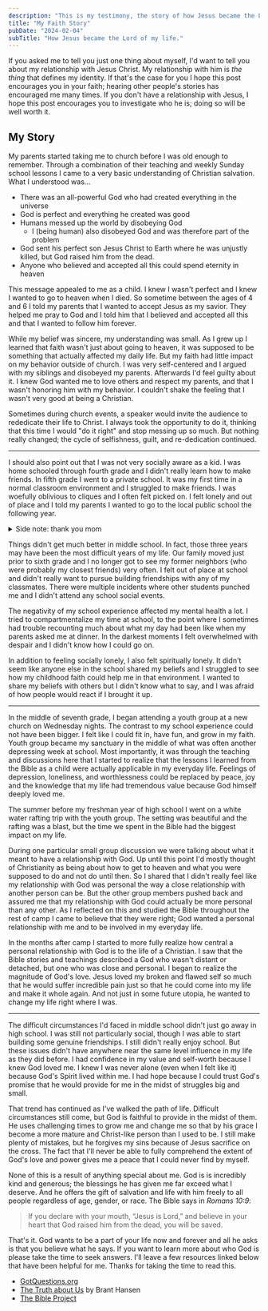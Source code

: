```yaml
---
description: "This is my testimony, the story of how Jesus became the Lord of my life."
title: "My Faith Story"
pubDate: "2024-02-04"
subTitle: "How Jesus became the Lord of my life."
---
```


If you asked me to tell you just one thing about myself, I'd want to tell you about my relationship with Jesus Christ. My relationship with him is _the thing_ that defines my identity. If that's the case for you I hope this post encourages you in your faith; hearing other people's stories has encouraged me many times. If you don't have a relationship with Jesus, I hope this post encourages you to investigate who he is; doing so will be well worth it.

## My Story

My parents started taking me to church before I was old enough to remember. Through a combination of their teaching and weekly Sunday school lessons I came to a very basic understanding of Christian salvation. What I understood was...

-   There was an all-powerful God who had created everything in the universe
-   God is perfect and everything he created was good
-   Humans messed up the world by disobeying God
    -   I (being human) also disobeyed God and was therefore part of the problem
-   God sent his perfect son Jesus Christ to Earth where he was unjustly killed, but God raised him from the dead.
-   Anyone who believed and accepted all this could spend eternity in heaven

This message appealed to me as a child. I knew I wasn't perfect and I knew I wanted to go to heaven when I died. So sometime between the ages of 4 and 6 I told my parents that I wanted to accept Jesus as my savior. They helped me pray to God and I told him that I believed and accepted all this and that I wanted to follow him forever.

While my belief was sincere, my understanding was small. As I grew up I learned that faith wasn't just about going to heaven, it was supposed to be something that actually affected my daily life. But my faith had little impact on my behavior outside of church. I was very self-centered and I argued with my siblings and disobeyed my parents. Afterwards I'd feel guilty about it. I knew God wanted me to love others and respect my parents, and that I wasn't honoring him with my behavior. I couldn't shake the feeling that I wasn't very good at being a Christian.

Sometimes during church events, a speaker would invite the audience to rededicate their life to Christ. I always took the opportunity to do it, thinking that this time I would "do it right" and stop messing up so much. But nothing really changed; the cycle of selfishness, guilt, and re-dedication continued.

<hr />

I should also point out that I was not very socially aware as a kid. I was home schooled through fourth grade and I didn't really learn how to make friends. In fifth grade I went to a private school. It was my first time in a normal classroom environment and I struggled to make friends. I was woefully oblivious to cliques and I often felt picked on. I felt lonely and out of place and I told my parents I wanted to go to the local public school the following year.

<details>
	<summary>Side note: thank you mom</summary>

As I proofread I'm realizing this may sound as though home schooling was a bad experience or that my parents didn't care about my social development. Nothing could be further from the truth. My mom put in countless hours and many tears to ensure she was giving me and my siblings a good education and I enjoyed being home schooled. My parents made sure I participated in extra curricular activities in part so that I would get more experience being around other kids.

</details>

Things didn't get much better in middle school. In fact, those three years may have been the most difficult years of my life. Our family moved just prior to sixth grade and I no longer got to see my former neighbors (who were probably my closest friends) very often. I felt out of place at school and didn't really want to pursue building friendships with any of my classmates. There were multiple incidents where other students punched me and I didn't attend any school social events.

The negativity of my school experience affected my mental health a lot. I tried to compartmentalize my time at school, to the point where I sometimes had trouble recounting much about what my day had been like when my parents asked me at dinner. In the darkest moments I felt overwhelmed with despair and I didn't know how I could go on.

In addition to feeling socially lonely, I also felt spiritually lonely. It didn't seem like anyone else in the school shared my beliefs and I struggled to see how my childhood faith could help me in that environment. I wanted to share my beliefs with others but I didn't know what to say, and I was afraid of how people would react if I brought it up.

<hr />

In the middle of seventh grade, I began attending a youth group at a new church on Wednesday nights. The contrast to my school experience could not have been bigger. I felt like I could fit in, have fun, and grow in my faith. Youth group became my sanctuary in the middle of what was often another depressing week at school. Most importantly, it was through the teaching and discussions here that I started to realize that the lessons I learned from the Bible as a child were actually applicable in my everyday life. Feelings of depression, loneliness, and worthlessness could be replaced by peace, joy and the knowledge that my life had tremendous value because God himself deeply loved me.

The summer before my freshman year of high school I went on a white water rafting trip with the youth group. The setting was beautiful and the rafting was a blast, but the time we spent in the Bible had the biggest impact on my life.

During one particular small group discussion we were talking about what it meant to have a relationship with God. Up until this point I'd mostly thought of Christianity as being about how to get to heaven and what you were supposed to do and not do until then. So I shared that I didn't really feel like my relationship with God was personal the way a close relationship with another person can be. But the other group members pushed back and assured me that my relationship with God could actually be more personal than any other. As I reflected on this and studied the Bible throughout the rest of camp I came to believe that they were right; God wanted a personal relationship with me and to be involved in my everyday life.

In the months after camp I started to more fully realize how central a personal relationship with God is to the life of a Christian. I saw that the Bible stories and teachings described a God who wasn't distant or detached, but one who was close and personal. I began to realize the magnitude of God's love. Jesus loved my broken and flawed self so much that he would suffer incredible pain just so that he could come into my life and make it whole again. And not just in some future utopia, he wanted to change my life right where I was.

<hr />

The difficult circumstances I'd faced in middle school didn't just go away in high school. I was still not particularly social, though I was able to start building some genuine friendships. I still didn't really enjoy school. But these issues didn't have anywhere near the same level influence in my life as they did before. I had confidence in my value and self-worth because I knew God loved me. I knew I was never alone (even when I felt like it) because God's Spirit lived within me. I had hope because I could trust God's promise that he would provide for me in the midst of struggles big and small.

That trend has continued as I've walked the path of life. Difficult circumstances still come, but God is faithful to provide in the midst of them. He uses challenging times to grow me and change me so that by his grace I become a more mature and Christ-like person than I used to be. I still make plenty of mistakes, but he forgives my sins because of Jesus sacrifice on the cross. The fact that I'll never be able to fully comprehend the extent of God's love and power gives me a peace that I could never find by myself.

None of this is a result of anything special about me. God is is incredibly kind and generous; the blessings he has given me far exceed what I deserve. And he offers the gift of salvation and life with him freely to all people regardless of age, gender, or race. The Bible says in <cite>Romans 10:9</cite>:

> If you declare with your mouth, “Jesus is Lord,” and believe in your heart that God raised him from the dead, you will be saved.

That's it. God wants to be a part of your life now and forever and all he asks is that you believe what he says. If you want to learn more about who God is please take the time to seek answers. I'll leave a few resources linked below that have been helpful for me. Thanks for taking the time to read this.

-   [GotQuestions.org](https://www.gotquestions.org/)
-   [The Truth about Us](https://libro.fm/audiobooks/9781666558159-the-truth-about-us) by Brant Hansen
-   [The Bible Project](https://bibleproject.com/explore/)
